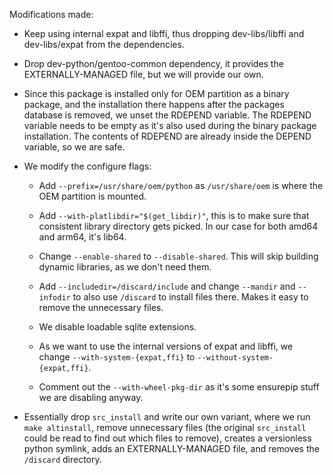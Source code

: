 Modifications made:

- Keep using internal expat and libffi, thus dropping dev-libs/libffi
  and dev-libs/expat from the dependencies.

- Drop dev-python/gentoo-common dependency, it provides the
  EXTERNALLY-MANAGED file, but we will provide our own.

- Since this package is installed only for OEM partition as a binary
  package, and the installation there happens after the packages
  database is removed, we unset the RDEPEND variable. The RDEPEND
  variable needs to be empty as it's also used during the binary
  package installation. The contents of RDEPEND are already inside the
  DEPEND variable, so we are safe.

- We modify the configure flags:

  - Add `--prefix=/usr/share/oem/python` as `/usr/share/oem` is where
    the OEM partition is mounted.

  - Add `--with-platlibdir="$(get_libdir)"`, this is to make sure that
    consistent library directory gets picked. In our case for both
    amd64 and arm64, it's lib64.

  - Change `--enable-shared` to `--disable-shared`. This will skip
    building dynamic libraries, as we don't need them.

  - Add `--includedir=/discard/include` and change `--mandir` and
    `--infodir` to also use `/discard` to install files there. Makes
    it easy to remove the unnecessary files.

  - We disable loadable sqlite extensions.

  - As we want to use the internal versions of expat and libffi, we
    change `--with-system-{expat,ffi}` to
    `--without-system-{expat,ffi}`.

  - Comment out the `--with-wheel-pkg-dir` as it's some ensurepip
    stuff we are disabling anyway.

- Essentially drop `src_install` and write our own variant, where we
  run `make altinstall`, remove unnecessary files (the original
  `src_install` could be read to find out which files to remove),
  creates a versionless python symlink, adds an EXTERNALLY-MANAGED
  file, and removes the `/discard` directory.

